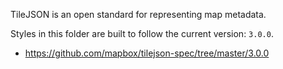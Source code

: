 TileJSON is an open standard for representing map metadata. 

Styles in this folder are built to follow the current version: `3.0.0`.

* https://github.com/mapbox/tilejson-spec/tree/master/3.0.0
